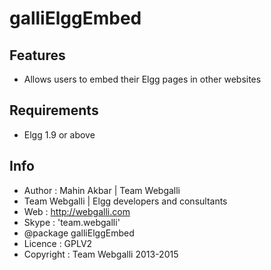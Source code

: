 # galliElggEmbed

## Features

 * Allows users to embed their Elgg pages in other websites

## Requirements

 * Elgg 1.9 or above

## Info

 *	Author : Mahin Akbar | Team Webgalli
 *	Team Webgalli | Elgg developers and consultants
 *	Web	: http://webgalli.com
 *	Skype : 'team.webgalli'
 *	@package galliElggEmbed
 *	Licence : GPLV2
 *	Copyright : Team Webgalli 2013-2015
